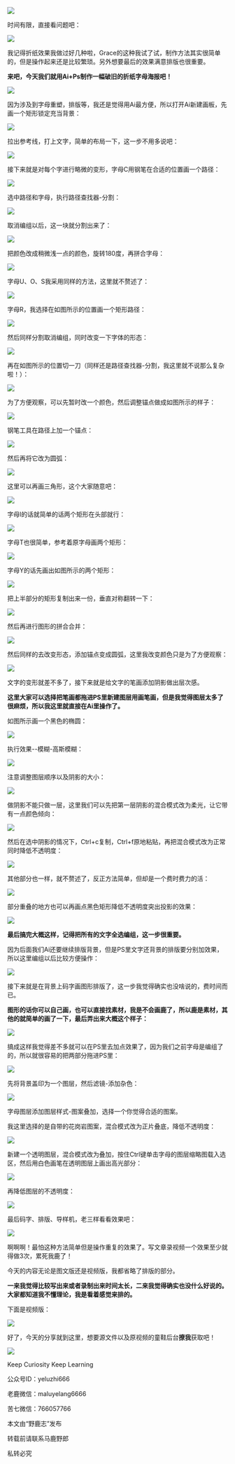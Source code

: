 ![](https://pic4.zhimg.com/v2-fd01529b1f67d609801fe6de7fbac4cf_r.jpg)

时间有限，直接看问题吧：

![](https://pic2.zhimg.com/v2-ff25b6c20a97572d06ca61fb7b421371_r.jpg)

我记得折纸效果我做过好几种啦，Grace的这种我试了试，制作方法其实很简单的，但是操作起来还是比较繁琐。另外想要最后的效果满意排版也很重要。

**来吧，今天我们就用Ai+Ps制作一幅破旧的折纸字母海报吧！**

![](https://pic2.zhimg.com/v2-29972d51c8ff091e19931910625efd1d_r.jpg)

因为涉及到字母重塑，排版等，我还是觉得用Ai最方便，所以打开Ai新建画板，先画一个矩形锁定充当背景：

![](https://pic4.zhimg.com/v2-40c0d07accc11c249c70e9ba7ec4bc5b_r.jpg)

拉出参考线，打上文字，简单的布局一下，这一步不用多说吧：

![](https://pic3.zhimg.com/v2-b3f7950b010931aed9921a4aedf56cde_r.jpg)

接下来就是对每个字进行略微的变形，字母C用钢笔在合适的位置画一个路径：

![](https://pic2.zhimg.com/v2-9ad8eed4dbd73e6bfc1ad5056be1ef99_r.jpg)

选中路径和字母，执行路径查找器-分割：

![](https://pic3.zhimg.com/v2-25cf3a72ddcd238bd962d022652e2bfa_r.jpg)

取消编组以后，这一块就分割出来了：

![](https://pic2.zhimg.com/v2-a3d7c6dddfcd36adfe0f7cee887903ad_r.jpg)

把颜色改成稍微浅一点的颜色，旋转180度，再拼合字母：

![](https://pic1.zhimg.com/v2-026807e787922eeb5687e7ccfc585da8_r.jpg)

字母U、O、S我采用同样的方法，这里就不赘述了：

![](https://pic4.zhimg.com/v2-941d86731081b41feecc9530760209bf_r.jpg)

字母R，我选择在如图所示的位置画一个矩形路径：

![](https://pic1.zhimg.com/v2-2a05847fc04ee9729b0b371802daa84c_r.jpg)

然后同样分割取消编组，同时改变一下字体的形态：

![](https://pic1.zhimg.com/v2-a56c3701b8868c0e10b0236e65b0d5ac_r.jpg)

再在如图所示的位置切一刀（同样还是路径查找器-分割，我这里就不说那么复杂啦！）：

![](https://pic2.zhimg.com/v2-dad5cdf634d24ad5230cebadeefcdbe9_r.jpg)

为了方便观察，可以先暂时改一个颜色，然后调整锚点做成如图所示的样子：

![](https://pic2.zhimg.com/v2-1e57375f4c28991e88337d3e5a1a9095_r.jpg)

钢笔工具在路径上加一个锚点：

![](https://pic1.zhimg.com/v2-667442da22a7864a62af93e0cac0a170_r.jpg)

然后再将它改为圆弧：

![](https://pic3.zhimg.com/v2-743aa2c00a58aa490ea0c1f131fafbf6_r.jpg)

这里可以再画三角形，这个大家随意吧：

![](https://pic4.zhimg.com/v2-092d489581efe06bc1720b9083d88173_r.jpg)

字母I的话就简单的话两个矩形在头部就行：

![](https://pic3.zhimg.com/v2-46c7af5967ac91d6562c8c34ab648dea_r.jpg)

字母T也很简单，参考着原字母画两个矩形：

![](https://pic1.zhimg.com/v2-60597d76021b6e933630d95a345170a8_r.jpg)

字母Y的话先画出如图所示的两个矩形：

![](https://pic3.zhimg.com/v2-6ed52d8296f75559d5edf43f968faa8a_r.jpg)

把上半部分的矩形复制出来一份，垂直对称翻转一下：

![](https://pic3.zhimg.com/v2-db756c0b9140610b5827ff558e54c60a_r.jpg)

然后再进行图形的拼合合并：

![](https://pic2.zhimg.com/v2-d5278520670af9cf54ca8ba0a62eab8d_r.jpg)

然后同样的去改变形态，添加锚点变成圆弧，这里我改变颜色只是为了方便观察：

![](https://pic1.zhimg.com/v2-bcc76d9d5979d0f49cd245b613ed0968_r.jpg)

文字的变形就差不多了，接下来就是给文字的笔画添加阴影做出层次感。

**这里大家可以选择把笔画都拖进PS里新建图层用画笔画，但是我觉得图层太多了很麻烦，所以我这里就直接在Ai里操作了。**

如图所示画一个黑色的椭圆：

![](https://pic3.zhimg.com/v2-d1fb711d9e777aa62d20c03c9017061e_r.jpg)

执行效果--模糊-高斯模糊：

![](https://pic2.zhimg.com/v2-937cc597a343b7ae4cf04d8e23cf1721_r.jpg)

注意调整图层顺序以及阴影的大小：

![](https://pic1.zhimg.com/v2-9fcc2a40343a0e3128cec16c04ea8d24_r.jpg)

做阴影不能只做一层，这里我们可以先把第一层阴影的混合模式改为柔光，让它带有一点颜色倾向：

![](https://pic1.zhimg.com/v2-d0c95c946245a645e9f98715c31c1910_r.jpg)

然后在选中阴影的情况下，Ctrl+c复制，Ctrl+f原地粘贴，再把混合模式改为正常同时降低不透明度：

![](https://pic4.zhimg.com/v2-b7d870b17fdec5726e2b64af3e432447_r.jpg)

其他部分也一样，就不赘述了，反正方法简单，但却是一个费时费力的活：

![](https://pic3.zhimg.com/v2-212c091536578e98be0ce8e7850c05e2_r.jpg)

部分重叠的地方也可以再画点黑色矩形降低不透明度突出投影的效果：

![](https://pic2.zhimg.com/v2-901e42539a351fe88e4965f17a95423d_r.jpg)

**最后搞完大概这样，记得把所有的文字全选编组，这一步很重要。**

因为后面我们Ai还要继续排版背景，但是PS里文字还背景的排版要分别加效果，所以这里编组以后比较方便操作：

![](https://pic4.zhimg.com/v2-18616be96b4121a4b88fa3911fe1487b_r.jpg)

接下来就是在背景上码字画图形排版了，这一步我觉得确实也没啥说的，费时间而已。

**图形的话你可以自己画，也可以直接找素材，我是不会画鹿了，所以鹿是素材，其他的就简单的画了一下，最后弄出来大概这个样子：**

![](https://pic3.zhimg.com/v2-ef6e3322d4bc310fc21e86f59b627ec6_r.jpg)

搞成这样我觉得差不多就可以在PS里去加点效果了，因为我们之前字母是编组了的，所以就很容易的把两部分拖进PS里：

![](https://pic1.zhimg.com/v2-ea614d200ea393368358b75f0843c138_r.jpg)

先将背景盖印为一个图层，然后滤镜-添加杂色：

![](https://pic1.zhimg.com/v2-d18603dae8096b4207fca36d93641604_r.jpg)

字母图层添加图层样式-图案叠加，选择一个你觉得合适的图案。

我这里选择的是自带的花岗岩图案，混合模式改为正片叠底，降低不透明度：

![](https://pic4.zhimg.com/v2-f05894c3ec76dd58b0276f7dc668fbbb_r.jpg)

新建一个透明图层，混合模式改为叠加，按住Ctrl键单击字母的图层缩略图载入选区，然后用白色画笔在透明图层上画出高光部分：

![](https://pic2.zhimg.com/v2-d7768437bceb9e4a9d68a38914597e31_r.jpg)

再降低图层的不透明度：

![](https://pic2.zhimg.com/v2-9c6add7d6e6131efee21c8b851a3ce61_r.jpg)

最后码字、排版、导样机，老三样看看效果吧：

![](https://pic2.zhimg.com/v2-cf1dc07255bfc8063d0823a5ee4392a1_r.jpg)

啊啊啊！最怕这种方法简单但是操作重复的效果了。写文章录视频一个效果至少就得做3次，累死我鹿了！

今天的内容无论是图文版还是视频版，我都省略了排版的部分。

**一来我觉得比较写出来或者录制出来时间太长，二来我觉得确实也没什么好说的。大家都知道我不懂理论，我是看着感觉来排的。**

下面是视频版：

[![](https://pic4.zhimg.com/v2-5c8af1565d9d6ae9c84bb72fcef70720.jpg)](https://link.zhihu.com/?target=https%3A//www.zhihu.com/video/997616695258873856)

好了，今天的分享就到这里，想要源文件以及原视频的童鞋后台**撩我**获取吧！

![](https://pic2.zhimg.com/v2-29972d51c8ff091e19931910625efd1d_r.jpg)

Keep Curiosity Keep Learning  

公众号ID：yeluzhi666

老鹿微信：maluyelang6666  

苦七微信：766057766

本文由“野鹿志”发布

转载前请联系马鹿野郎

私转必究